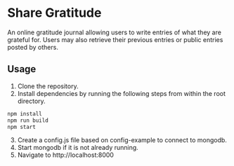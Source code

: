 # Share Gratitude
An online gratitude journal allowing users to write entries of what they are grateful for. Users may also retrieve their previous entries or public entries posted by others.

## Usage
1. Clone the repository.
2. Install dependencies by running the following steps from within the root directory.

```sh
npm install
npm run build
npm start
```

3. Create a config.js file based on config-example to connect to mongodb.
4. Start mongodb if it is not already running.
5. Navigate to http://localhost:8000
